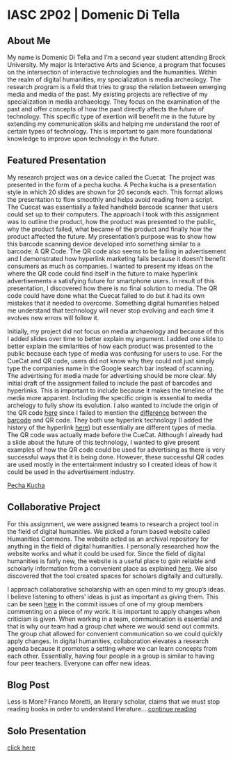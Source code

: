 # IASC 2P02 | Domenic Di Tella

## About Me
My name is Domenic Di Tella and I’m a second year student attending Brock University. My major is Interactive Arts and Science, a program that focuses on the intersection of interactive technologies and the humanities. Within the realm of digital humanities, my specialization is media archeology. The research program is a field that tries to grasp the relation between emerging media and media of the past. My existing projects are reflective of my specialization in media archaeology. They focus on the examination of the past and offer concepts of how the past directly affects the future of technology. This specific type of exertion will benefit me in the future by extending my communication skills and helping me understand the root of certain types of technology. This is important to gain more foundational knowledge to improve upon technology in the future.

## Featured Presentation
My research project was on a device called the Cuecat. The project was presented in the form of a pecha kucha. A Pecha kucha is a presentation style in which 20 slides are shown for 20 seconds each. This format allows the presentation to flow smoothly and helps avoid reading from a script. The Cuecat was essentially a failed handheld barcode scanner that users could set up to their computers. The approach I took with this assignment was to outline the product, how the product was presented to the public, why the product failed, what became of the product and finally how the product affected the future. My presentation’s purpose was to show how this barcode scanning device developed into something similar to a barcode: A QR Code. The QR code also seems to be failing in advertisement and I demonstrated how hyperlink marketing fails because it doesn’t benefit consumers as much as companies. I wanted to present my ideas on the where the QR code could find itself in the future to make hyperlink advertisements a satisfying future for smartphone users. In result of this presentation, I discovered how there is no final solution to media. The QR code could have done what the Cuecat failed to do but it had its own mistakes that it needed to overcome. Something digital humanities helped me understand that technology will never stop evolving and each time it evolves new errors will follow it.

Initially, my project did not focus on media archaeology and because of this I added slides over time to better explain my argument. I added one slide to better explain the similarities of how each product was presented to the public because each type of media was confusing for users to use. For the CueCat and QR code, users did not know why they could not just simply type the companies name in the Google search bar instead of scanning. The advertising for media made for advertising should be more clear. My initial draft of the assignment failed to include the past of barcodes and hyperlinks. This is important to include because it makes the timeline of the media more apparent. Including the specific origin is essential to media archelogy to fully show its evolution. I also wanted to include the origin of the  QR code [here](https://github.com/domenicditella/IASC-2P02/commit/1b4211eea778af8c326fa3b563178261b313440d) since I failed to mention the [difference](https://github.com/domenicditella/IASC-2P02/commit/5b318ac51cd6bcead3a5c542282251316775fbcd) between the [barcode](https://github.com/domenicditella/IASC-2P02/commit/37716a342fee961a55ad27d7800a7ca94dbbf6e4) and QR code. They both use hyperlink technology (I added the history of the hyperlink [here](https://github.com/domenicditella/IASC-2P02/commit/4f9310259531cb5906adc712e4756d630e1cec0c)) but essentially are different types of media. The QR code was actually made before the CueCat. Although I already had a slide about the future of this technology, I wanted to give present examples of how the QR code could be used for advertising as there is very successful ways that it is being done. However, these successful QR codes are used mostly in the entertainment industry so I created ideas of how it could be used in the advertisement industry. 

[Pecha Kucha](https://domenicditella.github.io/IASC-2P02/reveal/index.html)

## Collaborative Project
For this assignment, we were assigned teams to research a project tool in the field of digital humanities. We picked a forum based website called Humanities Commons. The website acted as an archival repository for anything in the field of digital humanities. I personally researched how the website works and what it could be used for. Since the field of digital humanities is fairly new, the website is a useful place to gain reliable and scholarly information from a convenient place as explained [here](https://imgur.com/a/dA8Le). We also discovered that the tool created spaces for scholars digitally and culturally.

I approach collaborative scholarship with an open mind to my group’s ideas. I believe listening to others’ ideas is just as important as giving them. This can be seen [here](https://github.com/IascAtBrock/IASC-2P02-TeamPresentations/issues/8) in the commit issues of one of my group members commenting on a piece of my work. It is important to apply changes when criticism is given. When working in a team, communication is essential and that is why our team had a group chat where we would send out commits. The group chat allowed for convenient communication so we could quickly apply changes. In digital humanities, collaboration elevates a research agenda because it promotes a setting where we can learn concepts from each other. Essentially, having four people in a group is similar to having four peer teachers. Everyone can offer new ideas. 


## Blog Post

Less is More? Franco Moretti, an literary scholar, claims that we must stop reading books in order to understand literature....[continue reading](blog)

## Solo Presentation
[click here](https://domenicditella.github.io/IASC-2P02/reveal/index.html)
